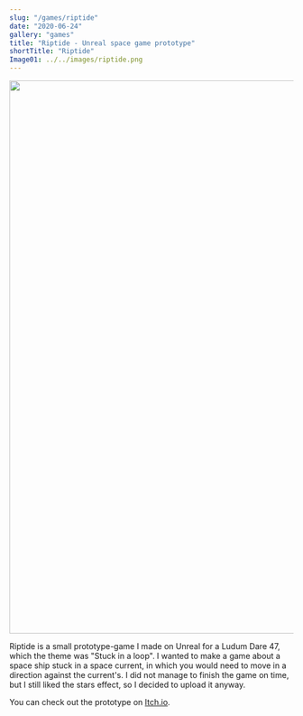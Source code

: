 ```yaml
---
slug: "/games/riptide"
date: "2020-06-24"
gallery: "games"
title: "Riptide - Unreal space game prototype"
shortTitle: "Riptide"
Image01: ../../images/riptide.png
---
```


<img src="https://i.imgur.com/mOMVMMW.png" style="width: 70em"/>

Riptide is a small prototype-game I made on Unreal for a Ludum Dare 47, which the theme was "Stuck in a loop". I wanted to make a game about a space ship stuck in a space current, in which you would need to move in a direction against the current's. I did not manage to finish the game on time, but I still liked the stars effect, so I decided to upload it anyway.

You can check out the prototype on [Itch.io](https://fr4ct1ons.itch.io/riptide).